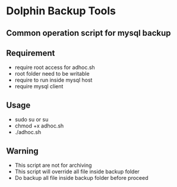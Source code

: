 # Dolphin Backup Tools
## Common operation script for mysql backup
## Requirement
   * require root access for adhoc.sh 
   * root folder need to be writable 
   * require to run inside mysql host
   * require mysql client

## Usage
   * sudo su or su
   * chmod +x adhoc.sh
   * ./adhoc.sh

## Warning
   * This script are not for archiving
   * This script will override all file inside backup folder
   * Do backup all file inside backup folder before proceed
